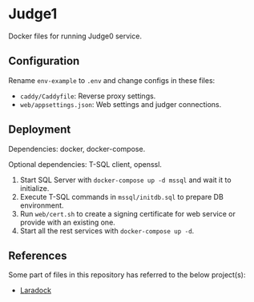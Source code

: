 # Judge1

Docker files for running Judge0 service.

## Configuration

Rename `env-example` to `.env` and change configs in these files:

- `caddy/Caddyfile`: Reverse proxy settings.
- `web/appsettings.json`: Web settings and judger connections.

## Deployment

Dependencies: docker, docker-compose.

Optional dependencies: T-SQL client, openssl.

1. Start SQL Server with `docker-compose up -d mssql` and wait it to initialize.
2. Execute T-SQL commands in `mssql/initdb.sql` to prepare DB environment.
3. Run `web/cert.sh` to create a signing certificate for web service or provide with an existing one.
4. Start all the rest services with `docker-compose up -d`.

## References

Some part of files in this repository has referred to the below project(s):

- [Laradock](https://github.com/laradock/laradock)
